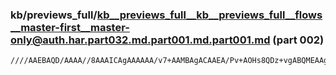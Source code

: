 ### kb/previews_full/kb__previews_full__kb__previews_full__flows__master-first__master-only@auth.har.part032.md.part001.md.part001.md (part 002)

```md
////AAEBAQD/AAAA//8AAAICAgAAAAAA/v7+AAMBAgACAAEA/Pv+AOHs8QDz+vgABQMEAAgDBAAB/wAA/P39AAsCBAAEAgEAAgIEAOr49AD9/v4ABwMEAAEAAQ
```

```
